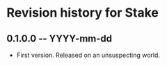 # Revision history for Stake

## 0.1.0.0 -- YYYY-mm-dd

* First version. Released on an unsuspecting world.
